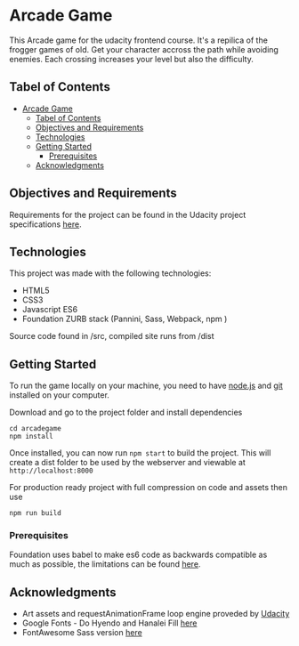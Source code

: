 # Arcade Game
This Arcade game for the udacity frontend course. It's a repilica of the frogger games of old. Get your character accross the path while avoiding enemies. Each crossing increases your level but also the difficulty.

## Tabel of Contents
- [Arcade Game](#arcade-game)
  - [Tabel of Contents](#tabel-of-contents)
  - [Objectives and Requirements](#objectives-and-requirements)
  - [Technologies](#technologies)
  - [Getting Started](#getting-started)
    - [Prerequisites](#prerequisites)
  - [Acknowledgments](#acknowledgments)

## Objectives and Requirements

Requirements for the project can be found in the Udacity project specifications [here](https://review.udacity.com/#!/rubrics/15/view).

## Technologies
This project was made with the following technologies:

- HTML5
- CSS3
- Javascript ES6
- Foundation ZURB stack (Pannini, Sass, Webpack, npm )

Source code found in /src, compiled site runs from /dist

## Getting Started

To run the game locally on your machine, you need to have [node.js](https://nodejs.org/en/) and [git](https://git-scm.com/) installed on your computer.

Download and go to the project folder and install dependencies
```
cd arcadegame
npm install
```

Once installed, you can now run `npm start` to build the project. This will create a dist folder to be used by the webserver and viewable at 
`http://localhost:8000`

For production ready project with full compression on code and assets then use

```
npm run build
```

### Prerequisites
Foundation uses babel to make es6 code as backwards compatible as much as possible, the limitations can be found [here](https://babeljs.io/docs/en/caveats).

## Acknowledgments
- Art assets and requestAnimationFrame loop engine proveded by [Udacity](https://github.com/udacity/frontend-nanodegree-arcade-game)
- Google Fonts - Do Hyendo and Hanalei Fill [here](https://fonts.google.com/selection?selection.family=Do+Hyeon|Hanalei+Fill)
- FontAwesome Sass version [here](https://fontawesome.com/how-to-use/on-the-web/using-with/sass)
